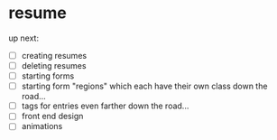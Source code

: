 # resume
up next:
- [ ] creating resumes
- [ ] deleting resumes
- [ ] starting forms
- [ ] starting form "regions" which each have their own class
down the road...
- [ ] tags for entries
even farther down the road...
- [ ] front end design
- [ ] animations